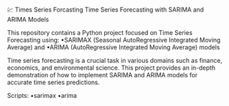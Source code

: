 💹 Times Series Forcasting
Time Series Forecasting with SARIMA and ARIMA Models

This repository contains a Python project focused on Time Series Forecasting using: 
•SARIMAX (Seasonal AutoRegressive Integrated Moving Average) and 
•ARIMA (AutoRegressive Integrated Moving Average) models 

Time series forecasting is a crucial task in various domains such as finance, economics, and environmental science. 
This project provides an in-depth demonstration of how to implement SARIMA and ARIMA models for accurate time series predictions.

Scripts:
•sarimax
•arima
